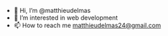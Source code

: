 - 👋 Hi, I’m @matthieudelmas
- 👀 I’m interested in web development
- 📫 How to reach me matthieudelmas24@gmail.com
